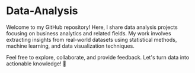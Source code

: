 # Data-Analysis
Welcome to my GitHub repository! Here, I share data analysis projects focusing on business analytics and related fields. My work involves extracting insights from real-world datasets using statistical methods, machine learning, and data visualization techniques.

Feel free to explore, collaborate, and provide feedback. Let's turn data into actionable knowledge! 🚀
